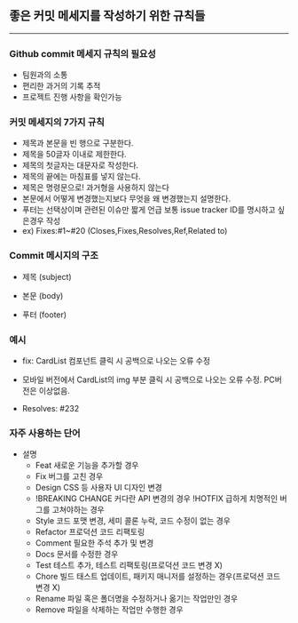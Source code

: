 ## 좋은 커밋 메세지를 작성하기 위한 규칙들
***
### Github commit 메세지 규칙의 필요성 
* 팀원과의 소통
* 편리한 과거의 기록 추적
* 프로젝트 진행 사항을 확인가능

### 커밋 메세지의 7가지 규칙 
* 제목과 본문을 빈 행으로 구분한다.
* 제목을 50글자 이내로 제한한다.
* 제목의 첫글자는 대문자로 작성한다.
* 제목의 끝에는 마침표를 넣지 않는다.
* 제목은 명령문으로! 과거형을 사용하지 않는다
* 본문에서 어떻게 변경했는지보다 무엇을 왜 변경했는지 설명한다.
* 푸터는 선택상이며 관련된 이슈만 짧게 언급 보통 issue tracker ID를 명시하고 싶은경우 작성
* ex) Fixes:#1~#20 (Closes,Fixes,Resolves,Ref,Related to)

### Commit 메시지의 구조 
* 제목 (subject)

* 본문 (body)

* 푸터 (footer)

### 예시
* fix: CardList 컴포넌트 클릭 시 공백으로 나오는 오류 수정


* 모바일 버전에서 CardList의 img 부분 클릭 시 공백으로 나오는 오류 수정.
PC버전은 이상없음.


* Resolves: #232

### 자주 사용하는 단어
* 설명
  * Feat 새로운 기능을 추가할 경우 
  * Fix 버그를 고친 경우 
  * Design CSS 등 사용자 UI 디자인 변경 
  * !BREAKING CHANGE 커다란 API 변경의 경우 !HOTFIX 급하게 치명적인 버그를 고쳐야하는 경우 
  * Style 코드 포맷 변경, 세미 콜론 누락, 코드 수정이 없는 경우 
  * Refactor 프로덕션 코드 리팩토링 
  * Comment 필요한 주석 추가 및 변경 
  * Docs 문서를 수정한 경우 
  * Test 테스트 추가, 테스트 리팩토링(프로덕션 코드 변경 X) 
  * Chore 빌드 태스트 업데이트, 패키지 매니저를 설정하는 경우(프로덕션 코드 변경 X) 
  * Rename 파일 혹은 폴더명을 수정하거나 옮기는 작업만인 경우 
  * Remove 파일을 삭제하는 작업만 수행한 경우

